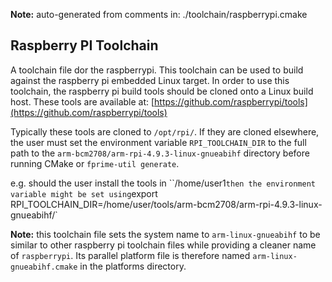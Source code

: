 **Note:** auto-generated from comments in: ./toolchain/raspberrypi.cmake

## Raspberry PI Toolchain

A toolchain file dor the raspberrypi. This toolchain can be used to build against the raspberry pi embedded Linux
target. In order to use this toolchain, the raspberry pi build tools should be cloned onto a Linux build host. These
tools are available at: [https://github.com/raspberrypi/tools](https://github.com/raspberrypi/tools)

Typically these tools are cloned to `/opt/rpi/`.  If they are cloned elsewhere, the user must set the environment
variable `RPI_TOOLCHAIN_DIR` to the full path to the `arm-bcm2708/arm-rpi-4.9.3-linux-gnueabihf` directory before
running CMake or `fprime-util generate`.

e.g. should the user install the tools in ``/home/user1` then the environment variable might be set using
`export RPI_TOOLCHAIN_DIR=/home/user/tools/arm-bcm2708/arm-rpi-4.9.3-linux-gnueabihf/`

**Note:** this toolchain file sets the system name to `arm-linux-gnueabihf` to be similar to other raspberry pi
toolchain files while providing a cleaner name of `raspberrypi`.  Its parallel platform file is therefore named
`arm-linux-gnueabihf.cmake` in the platforms directory.
